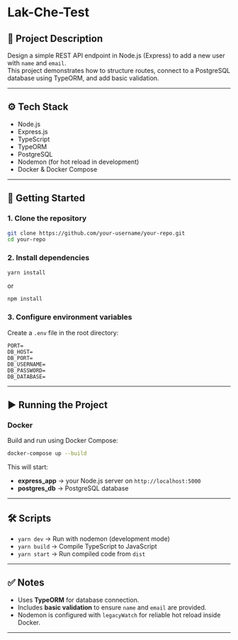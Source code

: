 # Lak-Che-Test

## 📌 Project Description
Design a simple REST API endpoint in Node.js (Express) to add a new user with `name` and `email`.  
This project demonstrates how to structure routes, connect to a PostgreSQL database using TypeORM, and add basic validation.

---

## ⚙️ Tech Stack
- Node.js
- Express.js
- TypeScript
- TypeORM
- PostgreSQL
- Nodemon (for hot reload in development)
- Docker & Docker Compose

---

## 🚀 Getting Started

### 1. Clone the repository
```sh
git clone https://github.com/your-username/your-repo.git
cd your-repo
```

### 2. Install dependencies
```sh
yarn install
```
or
```sh
npm install
```

### 3. Configure environment variables
Create a `.env` file in the root directory:

```env
PORT=
DB_HOST=
DB_PORT=
DB_USERNAME=
DB_PASSWORD=
DB_DATABASE=
```

---

## ▶️ Running the Project

### Docker
Build and run using Docker Compose:
```sh
docker-compose up --build
```

This will start:
- **express_app** → your Node.js server on `http://localhost:5000`
- **postgres_db** → PostgreSQL database

---

## 🛠 Scripts
- `yarn dev` → Run with nodemon (development mode)
- `yarn build` → Compile TypeScript to JavaScript
- `yarn start` → Run compiled code from `dist`

---

## ✅ Notes
- Uses **TypeORM** for database connection.
- Includes **basic validation** to ensure `name` and `email` are provided.
- Nodemon is configured with `legacyWatch` for reliable hot reload inside Docker.

---


